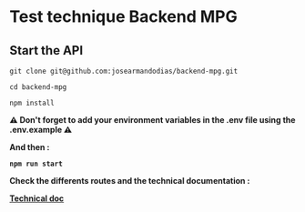 # Test technique Backend MPG

## Start the API

```shell
git clone git@github.com:josearmandodias/backend-mpg.git
```

```shell
cd backend-mpg
```

```shell
npm install
```

<strong>⚠️ Don't forget to add your environment variables in the .env file using the .env.example ⚠️<strong>

And then :

```shell
npm run start
```

Check the differents routes and the technical documentation :

[Technical doc](https://localhost:3000/docs)
